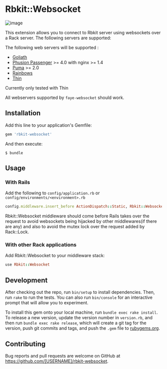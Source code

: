 # Rbkit::Websocket

![image](https://cloud.githubusercontent.com/assets/1707078/8674602/9b08c150-2a5c-11e5-9368-b71e2539a7fa.png)

This extension allows you to connect to Rbkit server using websockets over
a Rack server. The following servers are supported:

The following web servers will be supported :

* [Goliath](http://postrank-labs.github.com/goliath/)
* [Phusion Passenger](https://www.phusionpassenger.com/) >= 4.0 with nginx >= 1.4
* [Puma](http://puma.io/) >= 2.0
* [Rainbows](http://rainbows.bogomips.org/)
* [Thin](http://code.macournoyer.com/thin/)

Currently only tested with Thin

All webservers supported by `faye-websocket` should work.

## Installation

Add this line to your application's Gemfile:

```ruby
gem 'rbkit-websocket'
```

And then execute:

    $ bundle

## Usage

### With Rails

Add the following to `config/application.rb` or `config/environments/<environment>.rb`

```ruby
config.middleware.insert_before ActionDispatch::Static, Rbkit::Websocket
```
Rbkit::Websocket middleware should come before Rails takes over the request
to avoid websockets being hijacked by other middlewares(if there are any) and
also to avoid the mutex lock over the request added by Rack::Lock.

### With other Rack applications

Add Rbkit::Websocket to your middleware stack:

```ruby
use Rbkit::Websocket
```

## Development

After checking out the repo, run `bin/setup` to install dependencies. Then, run `rake` to run the tests. You can also run `bin/console` for an interactive prompt that will allow you to experiment.

To install this gem onto your local machine, run `bundle exec rake install`. To release a new version, update the version number in `version.rb`, and then run `bundle exec rake release`, which will create a git tag for the version, push git commits and tags, and push the `.gem` file to [rubygems.org](https://rubygems.org).

## Contributing

Bug reports and pull requests are welcome on GitHub at https://github.com/[USERNAME]/rbkit-websocket.

